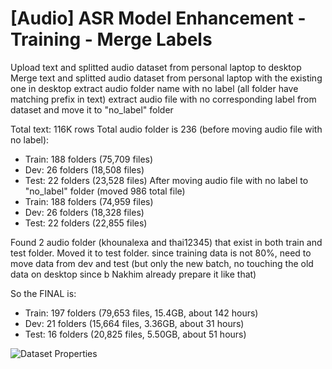 # [Audio] ASR Model Enhancement - Training - Merge Labels

Upload text and splitted audio dataset from personal laptop to desktop
Merge text and splitted audio dataset from personal laptop with the existing one in desktop
extract audio folder name with no label (all folder have matching prefix in text)
extract audio file with no corresponding label from dataset and move it to "no_label" folder

Total text: 116K rows
Total audio folder is 236 (before moving audio file with no label):
* Train: 188 folders (75,709 files)
* Dev: 26 folders (18,508 files)
* Test: 22 folders (23,528 files)
After moving audio file with no label to "no_label" folder (moved 986 total file)
* Train: 188 folders (74,959 files)
* Dev: 26 folders (18,328 files)
* Test: 22 folders (22,855 files)

Found 2 audio folder (khounalexa and thai12345) that exist in both train and test folder. Moved it to test folder.
since training data is not 80%, need to move data from dev and test (but only the new batch, no touching the old data on desktop since b Nakhim already prepare it like that)

So the FINAL is:
* Train: 197 folders (79,653 files, 15.4GB, about 142 hours)
* Dev: 21 folders (15,664 files, 3.36GB, about 31 hours)
* Test: 16 folders (20,825 files, 5.50GB, about 51 hours)

![Dataset Properties](image-reference)

